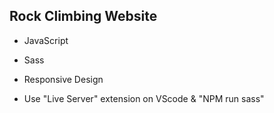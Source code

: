 Rock Climbing Website
------

* JavaScript
* Sass
* Responsive Design

* Use "Live Server" extension on VScode & "NPM run sass"
